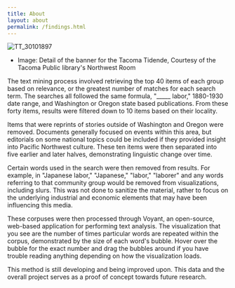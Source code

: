 ```yaml
---
title: About
layout: about
permalink: /findings.html
---
```


![TT_30101897](https://user-images.githubusercontent.com/85772373/167288834-37434f1d-eb62-4f4f-a401-7cd9f1114588.png)



- Image: Detail of the banner for the Tacoma Tidende, Courtesy of the Tacoma Public library's Northwest Room


The text mining process involved retrieving the top 40 items of each group based on relevance, or the greatest number of matches for each search term. The searches all followed the same formula, "_____ labor," 1880-1930 date range, and Washington or Oregon state based publications. From these forty items, results were filtered down to 10 items based on their locality.

Items that were reprints of stories outside of Washington and Oregon were removed. Documents generally focused on events within this area, but editorials on some national topics could be included if they provided insight into Pacific Northwest culture. These ten items were then separated into five earlier and later halves, demonstrating linguistic change over time.

Certain words used in the search were then removed from results. For example, in "Japanese labor," "Japanese," "labor," "laborer" and any words referring to that community group would be removed from visualizations, including slurs. This was not done to sanitize the material, rather to focus on the underlying industrial and economic elements that may have been influencing this media.

These corpuses were then processed through Voyant, an open-source, web-based application for performing text analysis. The visualization that you see are the number of times particular words are repeated within the corpus, demonstrated by the size of each word's bubble. Hover over the bubble for the exact number and drag the bubbles around if you have trouble reading anything depending on how the visualization loads. 

This method is still developing and being improved upon. This data and the overall project serves as a proof of concept towards future research. 




